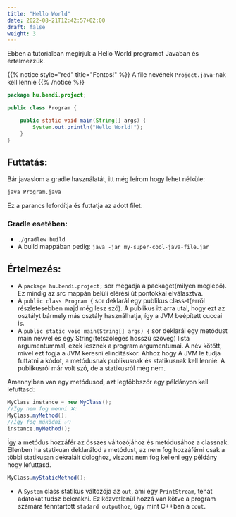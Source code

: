 ```yaml
---
title: "Hello World"
date: 2022-08-21T12:42:57+02:00
draft: false
weight: 3
---
```


Ebben a tutorialban megírjuk a Hello World programot Javaban és értelmezzük.

{{% notice style="red" title="Fontos!" %}}
A file nevének ```Project.java```-nak kell lennie
{{% /notice %}}

```java
package hu.bendi.project;

public class Program {

    public static void main(String[] args) {
        System.out.println("Hello World!");
    }
}
```

## Futtatás:
Bár javaslom a gradle használatát, itt még leírom hogy lehet nélküle:
```bash
java Program.java
```
Ez a parancs lefordítja és futtatja az adott filet.
### Gradle esetében:
 - `./gradlew build`
 - A build mappában pedig: `java -jar my-super-cool-java-file.jar`

## Értelmezés:
 - A ```package hu.bendi.project;``` sor megadja a packaget(milyen meglepő). Ez mindíg az src mappán belüli elérési út pontokkal elválasztva.
 - A ```public class Program {``` sor deklarál egy publikus class-t(erről részletesebben majd még lesz szó). A publikus itt arra utal, hogy ezt az osztályt bármely más osztály használhatja, így a JVM beépített cuccai is.
 - A ```public static void main(String[] args) {``` sor deklarál egy metódust main névvel és egy String(tetszőleges hosszú szöveg) lista argumentummal, ezek lesznek a program argumentumai. A név kötött, mivel ezt fogja a JVM keresni elindításkor. Ahhoz hogy A JVM le tudja futtatni a kódot, a metódusnak publikusnak és statikusnak kell lennie. A publikusról már volt szó, de a statikusról még nem.

 Amennyiben van egy metódusod, azt legtöbbször egy példányon kell lefuttasd:
 ```java
 MyClass instance = new MyClass();
 //Így nem fog menni ❌:
 MyClass.myMethod();
 //Így fog működni ✅:
 instance.myMethod();
 ```
 Így a metódus hozzáfér az összes változójához és metódusához a classnak. Ellenben ha statikuan deklarálod a metódust, az nem fog hozzáférni csak a többi statikusan dekralált dologhoz, viszont nem fog kelleni egy példány hogy lefuttasd.

 ```java
 MyClass.myStaticMethod();
 ```

 - A `System` class statikus változója az `out`, ami egy `PrintStream`, tehát adatokat tudsz belerakni. Ez közvetlenül hozzá van kötve a program számára fenntartott `stadard outputhoz`, úgy mint C++ban a `cout`.
